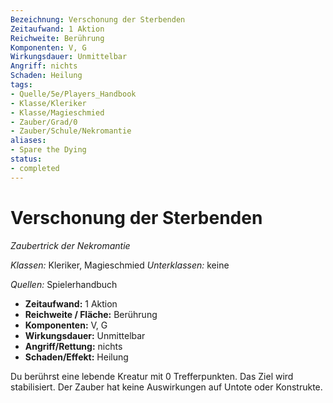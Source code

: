 ```yaml
---
Bezeichnung: Verschonung der Sterbenden
Zeitaufwand: 1 Aktion
Reichweite: Berührung
Komponenten: V, G
Wirkungsdauer: Unmittelbar
Angriff: nichts
Schaden: Heilung
tags:
- Quelle/5e/Players_Handbook
- Klasse/Kleriker
- Klasse/Magieschmied
- Zauber/Grad/0
- Zauber/Schule/Nekromantie
aliases:
- Spare the Dying
status:
- completed
---
```

# Verschonung der Sterbenden
_Zaubertrick der Nekromantie_

_Klassen:_ Kleriker, Magieschmied
_Unterklassen:_ keine

_Quellen:_ Spielerhandbuch

- **Zeitaufwand:** 1 Aktion
- **Reichweite / Fläche:** Berührung
- **Komponenten:** V, G
- **Wirkungsdauer:** Unmittelbar
- **Angriff/Rettung:** nichts
- **Schaden/Effekt:** Heilung

Du berührst eine lebende Kreatur mit 0 Trefferpunkten. Das Ziel wird stabilisiert. Der Zauber hat keine Auswirkungen auf Untote oder Konstrukte.